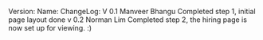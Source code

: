 Version: 		Name:				ChangeLog:
V 0.1			Manveer Bhangu		Completed step 1, initial page layout done
v 0.2 			Norman Lim			Completed step 2, the hiring page is now set up for viewing. :)
